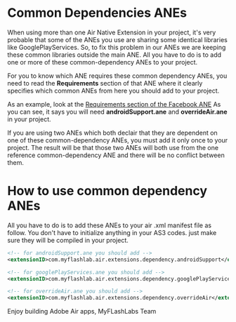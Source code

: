 # Common Dependencies ANEs
When using more than one Air Native Extension in your project, it's very probable that some of the ANEs you use are sharing some identical libraries like GooglePlayServices. So, to fix this problem in our ANEs we are keeping these common libraries outside the main ANE. All you have to do is to add one or more of these common-dependency ANEs to your project. 

For you to know which ANE requires these common dependency ANEs, you need to read the **Requirements** section of that ANE where it clearly specifies which common ANEs from here you should add to your project.

As an example, look at the [Requirements section of the Facebook ANE](https://github.com/myflashlab/facebook-ANE#requirements) As you can see, it says you will need **androidSupport.ane** and **overrideAir.ane** in your project.

If you are using two ANEs which both declair that they are dependent on one of these common-dependency ANEs, you must add it only once to your project. The result will be that those two ANEs will both use from the one reference common-dependency ANE and there will be no conflict between them.

# How to use common dependency ANEs
All you have to do is to add these ANEs to your air .xml manifest file as follow. You don't have to initialize anything in your AS3 codes. just make sure they will be compiled in your project.

```xml
<!-- for androidSupport.ane you should add -->
<extensionID>com.myflashlab.air.extensions.dependency.androidSupport</extensionID>

<!-- for googlePlayServices.ane you should add -->
<extensionID>com.myflashlab.air.extensions.dependency.googlePlayServices</extensionID>

<!-- for overrideAir.ane you should add -->
<extensionID>com.myflashlab.air.extensions.dependency.overrideAir</extensionID>
```

Enjoy building Adobe Air apps,
MyFLashLabs Team
